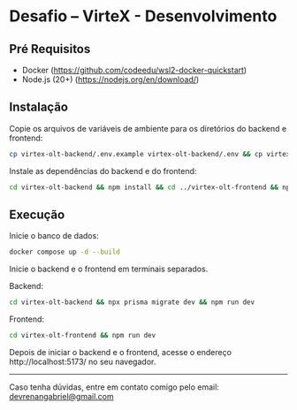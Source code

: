 # Desafio – VirteX - Desenvolvimento

## Pré Requisitos

- Docker (https://github.com/codeedu/wsl2-docker-quickstart)
- Node.js (20+) (https://nodejs.org/en/download/)

## Instalação

Copie os arquivos de variáveis de ambiente para os diretórios do backend e frontend:

```bash
cp virtex-olt-backend/.env.example virtex-olt-backend/.env && cp virtex-olt-frontend/.env.example virtex-olt-frontend/.env
```

Instale as dependências do backend e do frontend:

```bash
cd virtex-olt-backend && npm install && cd ../virtex-olt-frontend && npm install && cd ..
```

## Execução

Inicie o banco de dados:

```bash
docker compose up -d --build
```

Inicie o backend e o frontend em terminais separados.

Backend:

```bash
cd virtex-olt-backend && npx prisma migrate dev && npm run dev
```

Frontend:

```bash
cd virtex-olt-frontend && npm run dev
```

Depois de iniciar o backend e o frontend, acesse o endereço http://localhost:5173/ no seu navegador.

<!-- ### Basta executar o docker compose e ir para o endereço http://localhost:3000

```bash
docker-compose up -d --build
```

### Comando completo

```bash
cp virtex-olt-backend/.env.example virtex-olt-backend/.env && cp virtex-olt-frontend/.env.example virtex-olt-frontend/.env && docker compose up -d --build
```

Obs: O banco de dados demora um pouco para iniciar, então se der erro de conexão, aguarde alguns segundos e tente novamente. -->

---

Caso tenha dúvidas, entre em contato comigo pelo email: devrenangabriel@gmail.com
